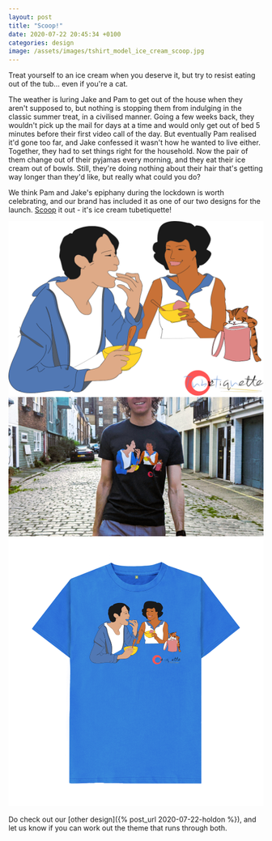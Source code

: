 ```yaml
---
layout: post
title: "Scoop!"
date: 2020-07-22 20:45:34 +0100
categories: design
image: /assets/images/tshirt_model_ice_cream_scoop.jpg
---
```

Treat yourself to an ice cream when you deserve it, but try to resist eating out of the tub... even if you're a cat. 

The weather is luring Jake and Pam to get out of the house when they aren't supposed to, but nothing is stopping them from indulging in the classic summer treat, in a civilised manner. Going a few weeks back, they wouldn't pick up the mail for days at a time and would only get out of bed 5 minutes before their first video call of the day. But eventually Pam realised it'd gone too far, and Jake confessed it wasn't how he wanted to live either. Together, they had to set things right for the household. Now the pair of them change out of their pyjamas every morning, and they eat their ice cream out of bowls. Still, they're doing nothing about their hair that's getting way longer than they'd like, but really what could you do? 

We think Pam and Jake's epiphany during the lockdown is worth celebrating, and our brand has included it as one of our two designs for the launch. [Scoop](https://tubetiquette.teemill.com/product/scooooop-/) it out - it's ice cream tubetiquette! 

<div class="box alt"><div class="row 50% uniform">
    <div class="4u">  
    <span class="image fit grid">
        <img src="/assets/images/tshirt_design_ice_cream_scoop.png"/></span>
    </div>   
    <div class="4u">  
    <span class="image fit grid">
        <img src="/assets/images/tshirt_model_ice_cream_scoop.jpg"/></span>
    </div>
    <div class="4u$">  
    <span class="image fit grid">
        <img src="/assets/images/tshirt_product_ice_cream_scoop.png"/></span>
    </div>
</div></div>

Do check out our [other design]({% post_url 2020-07-22-holdon %}), and let us know if you can work out the theme that runs through both. 
